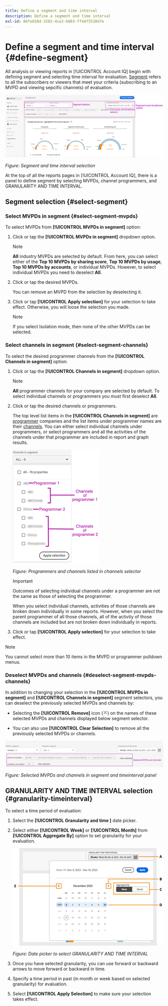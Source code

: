 ```yaml
---
title: Define a segment and time interval
description: Define a segment and time interval
exl-id: 86fe010d-3202-4ce2-b803-ff44f5538d7e
---
```

# Define a segment and time interval {#define-segment}

All analysis or viewing reports in [!UICONTROL Account IQ] begin with defining segment and selecting time interval for evaluation. [Segment](/help/accountiq/product-concepts.md#segmet-def) refers to all the subscribers or viewers that meet your criteria (subscribing to an MVPD and viewing sepcific channels) of evaluation.

![](assets/segment-panel.png)

*Figure: Segment and time interval selection*

At the top of all the reports pages in [!UICONTROL Account IQ], there is a panel to define segment by selecting MVPDs, channel programmers, and GRANULARITY AND TIME INTERVAL.

## Segment selection {#select-segment}

### Select MVPDs in segment {#select-segment-mvpds}

To select MVPDs from **[!UICONTROL MVPDs in segment]** option:

1. Click or tap the **[!UICONTROL MVPDs in segment]** dropdown option.

   >[!NOTE]
   >
   >**All** industry MVPDs are selected by default. From here, you can select either of the **Top 10 MVPDs by sharing score**, **Top 10 MVPDs by usage**, **Top 10 MVPDs by accounts**, or individual MVPDs. However, to select individual MVPDs you need to deselect **All**.

1. Click or tap the desired MVPDs.

    You can remove an MVPD from the selection by deselecting it.

1. Click or tap **[!UICONTROL Apply selection]** for your selection to take effect. Otherwise, you will loose the selection you made.

   >[!NOTE]
   >
   >If you select Isolation mode, then none of the other MVPDs can be selected.

### Select channels in segment {#select-segment-channels}

To select the desired programmer channels from the **[!UICONTROL Channels in segment]** option:

1. Click or tap the **[!UICONTROL Channels in segment]** dropdown option.

   >[!NOTE]
   >
   >**All** programmer channels for your company are selected by default. To select individual channels or programmers you must first deselect **All**.

1. Click or tap the desired channels or programmers.

   The top level list items in the **[!UICONTROL Channels in segment]** are [programmer](/help/accountiq/product-concepts.md#programmer-def) companies and the list items under programmer names are their [channels](/help/accountiq/product-concepts.md#channel-def). You can either select individual channels under programmers, or select programmers and all the activities of the channels under that programmer are included in report and graph results.

   ![](assets/programmer-channels.png)


   *Figure: Programmers and channels listed in channels selector*

   >[!IMPORTANT]
   >
   >Outcomes of selecting individual channels under a programmer are not the same as those of selecting the programmer.
   >
   >
   >When you select individual channels, activities of those channels are broken down individually in some reports. However, when you select the parent programmer of all those channels, all of the activity of those channels are included but are not broken down individually in reports.

1. Click or tap **[!UICONTROL Apply selection]** for your selection to take effect.

>[!NOTE]
>
>You cannot select more than 10 items in the MVPD or programmer pulldown menus.

### Deselect MVPDs and channels {#deselect-segment-mvpds-channels}

In addition to changing your selection in the **[!UICONTROL MVPDs in segment]** and **[!UICONTROL Channels in segment]** segment selectors, you can deselect the previously selected MVPDs and channels by:

* Selecting the **[!UICONTROL Remove]** icon (![remove icon](assets/remove-icon.png)) on the names of these selected MVPDs and channels displayed below segment selector.

* You can also use **[!UICONTROL Clear Selection]** to remove all the previously selected MVPDs or channels.

![](assets/segment-panel-selection.png)

*Figure: Selected MVPDs and channels in segment and timeinterval panel*

## GRANULARITY AND TIME INTERVAL selection {#granularity-timeinterval}

To select a time period of evaluation:

1. Select the **[!UICONTROL Granularity and time ]** date picker.

1. Select either **[!UICONTROL Week]** or **[!UICONTROL Month]** from **[!UICONTROL Aggregate By]** option to set granularity for your evaluation.

   ![](assets/granularity-timeinterval-weekwise.png)
   
   
   *Figure: Date picker to select GRANULARITY AND TIME INTERVAL*

1. Once you have selected granularity, you can use forward or backward arrows to move forward or backward in time.

1. Specify a time period in past (in month or week based on selected granularity)  for evaluation.

1. Select **[!UICONTROL Apply Selection]** to make sure your selection takes effect.
